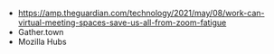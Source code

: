   - https://amp.theguardian.com/technology/2021/may/08/work-can-virtual-meeting-spaces-save-us-all-from-zoom-fatigue
  - Gather.town
  - Mozilla Hubs